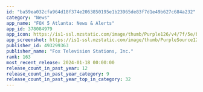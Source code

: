 ```yaml
---
id: "ba59ea032cfa964d18f374e2063850195e1b23965de83f7d1e49b627c684a232"
category: "News"
app_name: "FOX 5 Atlanta: News & Alerts"
app_id: 378084979
app_icon: https://is1-ssl.mzstatic.com/image/thumb/Purple126/v4/7f/5e/b2/7f5eb2b3-71ff-7211-0016-71b4c13d0a02/FTS-AppIcon-1x_U007emarketing-0-7-0-sRGB-0-85-220.jpeg/1024x1024bb.png
app_screenshot: https://is1-ssl.mzstatic.com/image/thumb/PurpleSource126/v4/b5/97/51/b597517a-051f-6f0d-4077-5ff64cc4b2a9/4e4c3f1e-c71a-445c-8bd5-f68902d248dd_WAGA_FOX5_iOS_1242x2688_BNF_SCREEN_1_rev_1-24.jpg/1242x2688bb.png
publisher_id: 493299363
publisher_name: "Fox Television Stations, Inc."
rank: 163
most_recent_release: 2024-01-18 00:00:00
release_count_in_past_year: 12
release_count_in_past_year_category: 9
release_count_in_past_year_top_in_category: 32
---
```

